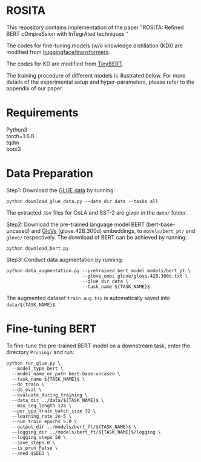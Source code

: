 ROSITA
========
This repository contains implementation of the paper "ROSITA: Refined BERT cOmpreSsion with InTegrAted techniques
" 

The codes for fine-tuning models (w/o knowledge distillation (KD)) are modified from [huggingface/transformers](https://github.com/huggingface/transformers).

The codes for KD are modified from [TinyBERT](https://github.com/huawei-noah/Pretrained-Language-Model/tree/master/TinyBERT).

The training procedure of different models is illustrated below. For more details of the experimental setup and hyper-parameters, please refer to the appendix of our paper.

Requirements
========
Python3 <br />
torch=1.6.0 <br />
tqdm <br />
boto3 <br />

Data Preparation
========
Step1: Download the [GLUE data](https://gluebenchmark.com/tasks) by running:
```
python download_glue_data.py --data_dir data --tasks all
```
The extracted .tsv files for CoLA and SST-2 are given in the `data/` folder.

Step2: Download the pre-trained language model BERT (bert-base-uncased) and [GloVe](http://nlp.stanford.edu/data) (glove.42B.300d) embeddings, to `models/bert_pt/` and `glove/` respectively. The download of BERT can be achieved by running:
```
python download_bert.py
```

Step3: Conduct data augmentation by running:
```
python data_augmentation.py --pretrained_bert_model models/bert_pt \
                            --glove_embs glove/glove.42B.300d.txt \
                            --glue_dir data \  
                            --task_name ${TASK_NAME}$
```
The augmented dataset `train_aug.tsv` is automatically saved into `data/${TASK_NAME}$`.

Fine-tuning BERT
========
To fine-tune the pre-trained BERT model on a downstream task, enter the directory `Pruning/` and run:
```
python run_glue.py \
  --model_type bert \
  --model_name_or_path bert-base-uncased \
  --task_name ${TASK_NAME}$ \
  --do_train \
  --do_eval \
  --evaluate_during_training \
  --data_dir ../data/${TASK_NAME}$ \
  --max_seq_length 128 \
  --per_gpu_train_batch_size 32 \
  --learning_rate 2e-5 \
  --num_train_epochs 5.0 \
  --output_dir ../models/bert_ft/${TASK_NAME}$ \
  --logging_dir ../models/bert_ft/${TASK_NAME}$/logging \
  --logging_steps 50 \
  --save_steps 0 \
  --is_prun False \
  --seed $SEED \
```
